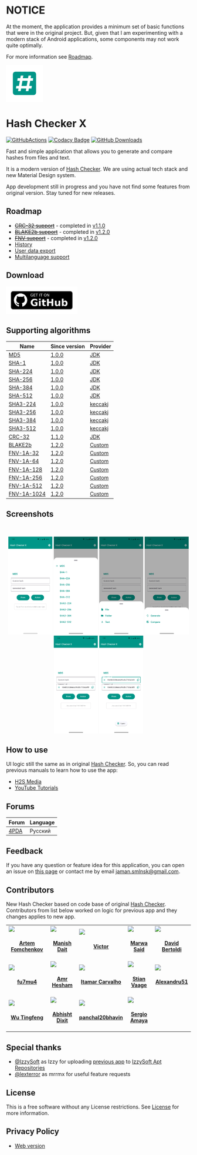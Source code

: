 # NOTICE

At the moment, the application provides a minimum set of basic functions that were in the original project. But, given
that I am experimenting with a modern stack of Android applications, some components may not work quite optimally.

For more information see [Roadmap](#Roadmap).

<img src="media/icon/ic_app.png" height="100px" />

# Hash Checker X

[![GitHubActions](https://github.com/hash-checker/hash-checker-x/workflows/Build/badge.svg)](https://github.com/hash-checker/hash-checker-x/actions?query=workflow%3ABuild)
[![Codacy Badge](https://app.codacy.com/project/badge/Grade/9da075d8c25c4babac39a2e3920a19af)](https://app.codacy.com/gh/hash-checker/hash-checker-x)
[![GitHub Downloads](https://img.shields.io/github/downloads/hash-checker/hash-checker-x/total?label=GitHub%20downloads)](https://github.com/hash-checker/hash-checker-x/releases)

Fast and simple application that allows you to generate and compare hashes from files and text.

It is a modern version of [Hash Checker](https://github.com/hash-checker/hash-checker). We are using actual tech stack
and new Material Design system.

App development still in progress and you have not find some features from original version. Stay tuned for new
releases.

## Roadmap

- ~~[CRC-32 support](https://github.com/hash-checker/hash-checker-x/issues/2)~~ - completed
  in [v1.1.0](https://github.com/hash-checker/hash-checker-x/releases/tag/v1.1.0)
- ~~[BLAKE2b support](https://github.com/hash-checker/hash-checker-x/issues/3)~~ - completed
  in [v1.2.0](https://github.com/hash-checker/hash-checker-x/releases/tag/v1.2.0)
- ~~[FNV support](https://github.com/hash-checker/hash-checker-x/issues/4)~~ - completed
  in [v1.2.0](https://github.com/hash-checker/hash-checker-x/releases/tag/v1.2.0)
- [History](https://github.com/hash-checker/hash-checker-x/issues/5)
- [User data export](https://github.com/hash-checker/hash-checker-x/issues/6)
- [Multilanguage support](https://github.com/hash-checker/hash-checker-x/issues/7)

## Download

<a href="https://github.com/hash-checker/hash-checker-x/releases">
  <img src="./media/banners/bn_github.png" height="75px" />
</a>

## Supporting algorithms

| Name                                                                                      | Since version                                                               | Provider                                                                                                                   |
|-------------------------------------------------------------------------------------------|-----------------------------------------------------------------------------|----------------------------------------------------------------------------------------------------------------------------|
| [MD5](https://en.wikipedia.org/wiki/MD5)                                                  | [1.0.0](https://github.com/hash-checker/hash-checker-x/releases/tag/v1.0.0) | [JDK](https://docs.oracle.com/javase/8/docs/api/java/security/MessageDigest.html)                                          |
| [SHA-1](https://en.wikipedia.org/wiki/SHA-1)                                              | [1.0.0](https://github.com/hash-checker/hash-checker-x/releases/tag/v1.0.0) | [JDK](https://docs.oracle.com/javase/8/docs/api/java/security/MessageDigest.html)                                          |
| [SHA-224](https://en.wikipedia.org/wiki/SHA-2)                                            | [1.0.0](https://github.com/hash-checker/hash-checker-x/releases/tag/v1.0.0) | [JDK](https://docs.oracle.com/javase/8/docs/api/java/security/MessageDigest.html)                                          |
| [SHA-256](https://en.wikipedia.org/wiki/SHA-2)                                            | [1.0.0](https://github.com/hash-checker/hash-checker-x/releases/tag/v1.0.0) | [JDK](https://docs.oracle.com/javase/8/docs/api/java/security/MessageDigest.html)                                          |
| [SHA-384](https://en.wikipedia.org/wiki/SHA-2)                                            | [1.0.0](https://github.com/hash-checker/hash-checker-x/releases/tag/v1.0.0) | [JDK](https://docs.oracle.com/javase/8/docs/api/java/security/MessageDigest.html)                                          |
| [SHA-512](https://en.wikipedia.org/wiki/SHA-2)                                            | [1.0.0](https://github.com/hash-checker/hash-checker-x/releases/tag/v1.0.0) | [JDK](https://docs.oracle.com/javase/8/docs/api/java/security/MessageDigest.html)                                          |
| [SHA3-224](https://en.wikipedia.org/wiki/SHA-3)                                           | [1.0.0](https://github.com/hash-checker/hash-checker-x/releases/tag/v1.0.0) | [keccakj](https://github.com/aelstad/keccakj)                                                                              |
| [SHA3-256](https://en.wikipedia.org/wiki/SHA-3)                                           | [1.0.0](https://github.com/hash-checker/hash-checker-x/releases/tag/v1.0.0) | [keccakj](https://github.com/aelstad/keccakj)                                                                              |
| [SHA3-384](https://en.wikipedia.org/wiki/SHA-3)                                           | [1.0.0](https://github.com/hash-checker/hash-checker-x/releases/tag/v1.0.0) | [keccakj](https://github.com/aelstad/keccakj)                                                                              |
| [SHA3-512](https://en.wikipedia.org/wiki/SHA-3)                                           | [1.0.0](https://github.com/hash-checker/hash-checker-x/releases/tag/v1.0.0) | [keccakj](https://github.com/aelstad/keccakj)                                                                              |
| [CRC-32](https://en.wikipedia.org/wiki/Cyclic_redundancy_check)                           | [1.1.0](https://github.com/hash-checker/hash-checker-x/releases/tag/v1.1.0) | [JDK](https://docs.oracle.com/javase/8/docs/api/java/util/zip/CRC32.html)                                                  |
| [BLAKE2b](https://en.wikipedia.org/wiki/BLAKE_(hash_function))                            | [1.2.0](https://github.com/hash-checker/hash-checker-x/releases/tag/v1.2.0) | [Custom](./hash-generator/src/main/java/xyz/fartem/hashcheckerx/hash_generator/impl/providers/custom/blake2b/Blake2B.java) |
| [FNV-1A-32](https://en.wikipedia.org/wiki/Fowler%E2%80%93Noll%E2%80%93Vo_hash_function)   | [1.2.0](https://github.com/hash-checker/hash-checker-x/releases/tag/v1.2.0) | [Custom](./hash-generator/src/main/java/xyz/fartem/hashcheckerx/hash_generator/impl/providers/custom/fnv1a/FNV1a.java)     |
| [FNV-1A-64](https://en.wikipedia.org/wiki/Fowler%E2%80%93Noll%E2%80%93Vo_hash_function)   | [1.2.0](https://github.com/hash-checker/hash-checker-x/releases/tag/v1.2.0) | [Custom](./hash-generator/src/main/java/xyz/fartem/hashcheckerx/hash_generator/impl/providers/custom/fnv1a/FNV1a.java)     |
| [FNV-1A-128](https://en.wikipedia.org/wiki/Fowler%E2%80%93Noll%E2%80%93Vo_hash_function)  | [1.2.0](https://github.com/hash-checker/hash-checker-x/releases/tag/v1.2.0) | [Custom](./hash-generator/src/main/java/xyz/fartem/hashcheckerx/hash_generator/impl/providers/custom/fnv1a/FNV1a.java)     |
| [FNV-1A-256](https://en.wikipedia.org/wiki/Fowler%E2%80%93Noll%E2%80%93Vo_hash_function)  | [1.2.0](https://github.com/hash-checker/hash-checker-x/releases/tag/v1.2.0) | [Custom](./hash-generator/src/main/java/xyz/fartem/hashcheckerx/hash_generator/impl/providers/custom/fnv1a/FNV1a.java)     |
| [FNV-1A-512](https://en.wikipedia.org/wiki/Fowler%E2%80%93Noll%E2%80%93Vo_hash_function)  | [1.2.0](https://github.com/hash-checker/hash-checker-x/releases/tag/v1.2.0) | [Custom](./hash-generator/src/main/java/xyz/fartem/hashcheckerx/hash_generator/impl/providers/custom/fnv1a/FNV1a.java)     |
| [FNV-1A-1024](https://en.wikipedia.org/wiki/Fowler%E2%80%93Noll%E2%80%93Vo_hash_function) | [1.2.0](https://github.com/hash-checker/hash-checker-x/releases/tag/v1.2.0) | [Custom](./hash-generator/src/main/java/xyz/fartem/hashcheckerx/hash_generator/impl/providers/custom/fnv1a/FNV1a.java)     |

## Screenshots

<br/>
<p align="center">
  <img src="media/screenshots/screenshot_01.png" width="120" />
  <img src="media/screenshots/screenshot_02.png" width="120" />
  <img src="media/screenshots/screenshot_03.png" width="120" />
  <img src="media/screenshots/screenshot_04.png" width="120" />
  <img src="media/screenshots/screenshot_05.png" width="120" />
  <img src="media/screenshots/screenshot_06.png" width="120" />
</p>

## How to use

UI logic still the same as in original [Hash Checker](https://github.com/hash-checker/hash-checker). So, you can read
previous manuals to learn how to use the app:

* [H2S Media](https://www.how2shout.com/how-to/how-to-calculate-the-hash-of-a-file-or-create-custom-hash-on-android.html)
* [YouTube Tutorials](https://www.youtube.com/watch?v=Q7Otn971kJk)

## Forums

| Forum                                                     | Language |
|-----------------------------------------------------------|----------|
| [4PDA](https://4pda.to/forum/index.php?showtopic=1015172) | Русский  |

## Feedback

If you have any question or feature idea for this application, you can open an issue
on [this page](https://github.com/hash-checker/hash-x-checker/issues) or contact me by email
jaman.smlnsk@gmail.com.

## Contributors

New Hash Checker based on code base of original [Hash Checker](https://github.com/hash-checker/hash-checker).
Contributors from list below worked on logic for previous app and they changes applies to new app.

<table id='team'>
<tr>
<td id='fartem'>
<a href='https://github.com/fartem'>
<img src='https://github.com/fartem.png' width='140px;'>
</a>
<h4 align='center'><a href='https://github.com/fartem'>Artem Fomchenkov</a></h4>
</td>
<td id='ManishDait'>
<a href='https://github.com/ManishDait'>
<img src='https://github.com/ManishDait.png' width='140px;'>
</a>
<h4 align='center'><a href='https://github.com/ManishDait'>Manish Dait</a></h4>
</td>
<td id='vipozdn'>
<a href='https://github.com/vipozdn'>
<img src='https://github.com/vipozdn.png' width='140px;'>
</a>
<h4 align='center'><a href='https://github.com/vipozdn'>Victor</a></h4>
</td>
<td id='Marwa-Eltayeb'>
<a href='https://github.com/Marwa-Eltayeb'>
<img src='https://github.com/Marwa-Eltayeb.png' width='140px;'>
</a>
<h4 align='center'><a href='https://github.com/Marwa-Eltayeb'>Marwa Said</a></h4>
</td>
<td id='firaja'>
<a href='https://github.com/firaja'>
<img src='https://github.com/firaja.png' width='140px;'>
</a>
<h4 align='center'><a href='https://github.com/firaja'>David Bertoldi</a></h4>
</td>
</tr>
<td id='fu7mu4'>
<a href='https://github.com/fu7mu4'>
<img src='https://github.com/fu7mu4.png' width='140px;'>
</a>
<h4 align='center'><a href='https://github.com/fu7mu4'>fu7mu4</a></h4>
</td>
<td id='AmrDeveloper'>
<a href='https://github.com/AmrDeveloper'>
<img src='https://github.com/AmrDeveloper.png' width='140px;'>
</a>
<h4 align='center'><a href='https://github.com/AmrDeveloper'>Amr Hesham</a></h4>
</td>
<td id='itamarc'>
<a href='https://github.com/itamarc'>
<img src='https://github.com/itamarc.png' width='140px;'>
</a>
<h4 align='center'><a href='https://github.com/itamarc'>Itamar Carvalho</a></h4>
</td>
<td id='StianVaage'>
<a href='https://github.com/StianVaage'>
<img src='https://github.com/StianVaage.png' width='140px;'>
</a>
<h4 align='center'><a href='https://github.com/StianVaage'>Stian Vaage</a></h4>
</td>
<td id='Alexandru51'>
<a href='https://github.com/Alexandru51'>
<img src='https://github.com/Alexandru51.png' width='140px;'>
</a>
<h4 align='center'><a href='https://github.com/Alexandru51'>Alexandru51</a></h4>
</td>
</tr>
<td id='elliotwutingfeng'>
<a href='https://github.com/elliotwutingfeng'>
<img src='https://github.com/elliotwutingfeng.png' width='140px;'>
</a>
<h4 align='center'><a href='https://github.com/elliotwutingfeng'>Wu Tingfeng</a></h4>
</td>
<td id='Abhisht01'>
<a href='https://github.com/Abhisht01'>
<img src='https://github.com/Abhisht01.png' width='140px;'>
</a>
<h4 align='center'><a href='https://github.com/Abhisht01'>Abhisht Dixit</a></h4>
</td>
<td id='panchal20bhavin'>
<a href='https://github.com/panchal20bhavin'>
<img src='https://github.com/panchal20bhavin.png' width='140px;'>
</a>
<h4 align='center'><a href='https://github.com/panchal20bhavin'>panchal20bhavin</a></h4>
</td>
<td id='vaqueraexe'>
<a href='https://github.com/vaqueraexe'>
<img src='https://cdn4.iconfinder.com/data/icons/iconsimple-logotypes/512/github-512.png' width='140px;'>
</a>
<h4 align='center'><a href='https://github.com/vaqueraexe'>Sergio Amaya</a></h4>
</td>
</table>

## Special thanks

* [@IzzySoft](https://github.com/IzzySoft) as Izzy for
  uploading [previous app](https://github.com/hash-checker/hash-checker)
  to [IzzySoft Apt Repositories](https://apt.izzysoft.de)
* [@lexterror](https://github.com/lexterror) as mrrmx for useful feature requests

## License

This is a free software without any License restrictions. See [License](./LICENSE) for more information.

## Privacy Policy

* [Web version](https://hash-checker.github.io/hash-checker-x-privacy-policy.io/)
